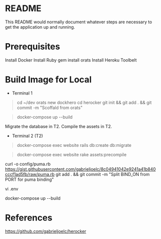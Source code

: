 # README

This README would normally document whatever steps are necessary to get the
application up and running.

# Prerequisites
Install Docker
Install Ruby
gem install orats
Install Heroku Toolbelt

# Build Image for Local
* Terminal 1

> cd ~/dev
> orats new dockhero
> cd herocker
> git init && git add . && git commit -m "Scoffald from orats"

> docker-compose up --build

Migrate the database in T2.
Compile the assets in T2.

* Terminal 2 (T2)
> docker-compose exec website rails db:create db:migrate

> docker-compose exec website rake assets:precompile


curl -o config/puma.rb https://gist.githubusercontent.com/gabrieljoelc/8c04941042e9241a41b840cccf1ad5fb/raw/puma.rb
git add . && git commit -m "Split BIND_ON from PORT for puma binding"

vi .env

docker-compose up --build

# References
https://github.com/gabrieljoelc/herocker
